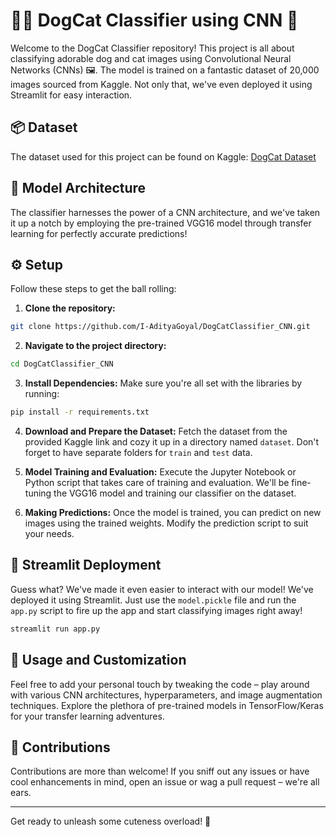 # 🐶🐱 DogCat Classifier using CNN 🚀


Welcome to the DogCat Classifier repository! This project is all about classifying adorable dog and cat images using Convolutional Neural Networks (CNNs) 🖼️. The model is trained on a fantastic dataset of 20,000 images sourced from Kaggle. Not only that, we've even deployed it using Streamlit for easy interaction.

## 📦 Dataset

The dataset used for this project can be found on Kaggle: [DogCat Dataset](https://www.kaggle.com/datasets/salader/dogs-vs-cats)

## 🧠 Model Architecture

The classifier harnesses the power of a CNN architecture, and we've taken it up a notch by employing the pre-trained VGG16 model through transfer learning for perfectly accurate predictions!

## ⚙️ Setup

Follow these steps to get the ball rolling:

1. **Clone the repository:**
 ```bash
 git clone https://github.com/I-AdityaGoyal/DogCatClassifier_CNN.git
 ```

2. **Navigate to the project directory:**
```bash
cd DogCatClassifier_CNN
```


3. **Install Dependencies:**
Make sure you're all set with the libraries by running:
```bash
pip install -r requirements.txt
```



4. **Download and Prepare the Dataset:**
Fetch the dataset from the provided Kaggle link and cozy it up in a directory named `dataset`. Don't forget to have separate folders for `train` and `test` data.

5. **Model Training and Evaluation:**
Execute the Jupyter Notebook or Python script that takes care of training and evaluation. We'll be fine-tuning the VGG16 model and training our classifier on the dataset.

6. **Making Predictions:**
Once the model is trained, you can predict on new images using the trained weights. Modify the prediction script to suit your needs.


## 🚀 Streamlit Deployment

Guess what? We've made it even easier to interact with our model! We've deployed it using Streamlit. Just use the `model.pickle` file and run the `app.py` script to fire up the app and start classifying images right away!

```bash
streamlit run app.py
```
## 🚀 Usage and Customization

Feel free to add your personal touch by tweaking the code – play around with various CNN architectures, hyperparameters, and image augmentation techniques. Explore the plethora of pre-trained models in TensorFlow/Keras for your transfer learning adventures.

## 🤝 Contributions

Contributions are more than welcome! If you sniff out any issues or have cool enhancements in mind, open an issue or wag a pull request – we're all ears.

---
Get ready to unleash some cuteness overload! 🐾
